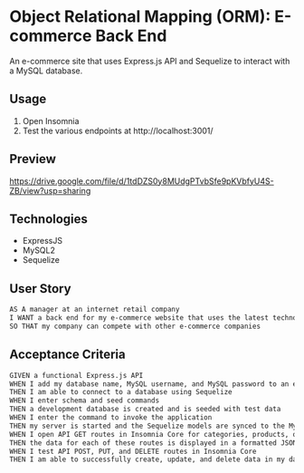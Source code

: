 # Object Relational Mapping (ORM): E-commerce Back End
An e-commerce site that uses Express.js API and Sequelize to interact with a MySQL database.

## Usage
1. Open Insomnia
2. Test the various endpoints at http://localhost:3001/

## Preview
https://drive.google.com/file/d/1tdDZS0y8MUdgPTvbSfe9pKVbfyU4S-ZB/view?usp=sharing


## Technologies
* ExpressJS
* MySQL2
* Sequelize

## User Story

```md
AS A manager at an internet retail company
I WANT a back end for my e-commerce website that uses the latest technologies
SO THAT my company can compete with other e-commerce companies
```

## Acceptance Criteria

```md
GIVEN a functional Express.js API
WHEN I add my database name, MySQL username, and MySQL password to an environment variable file
THEN I am able to connect to a database using Sequelize
WHEN I enter schema and seed commands
THEN a development database is created and is seeded with test data
WHEN I enter the command to invoke the application
THEN my server is started and the Sequelize models are synced to the MySQL database
WHEN I open API GET routes in Insomnia Core for categories, products, or tags
THEN the data for each of these routes is displayed in a formatted JSON
WHEN I test API POST, PUT, and DELETE routes in Insomnia Core
THEN I am able to successfully create, update, and delete data in my database
```
